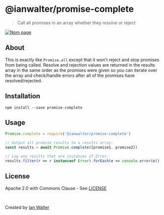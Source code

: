 # @ianwalter/promise-complete
> Call all promises in an array whether they resolve or reject

[![Npm page][npm-image]][npm-url]

## About

This is exactly like `Promise.all` except that it won't reject and stop promises
from being called. Resolve and rejection values are returned in the results
array in the same order as the promises were given so you can iterate over the
array and check/handle errors after all of the promises have resolved/rejected.

## Installation

```console
npm install --save promise-complete
```

## Usage

```js
Promise.complete = require('@ianwalter/promise-complete')

// Output all promise results to a results array:
const results = await Promise.complete([promise1, promise2])

// Log any results that are instances of Error:
results.filter(r => r instanceof Error).forEach(e => console.error(e))
```

## License

Apache 2.0 with Commons Clause - See [LICENSE][licenseUrl]

&nbsp;

Created by [Ian Walter](https://iankwalter.com)

[npm-image]: https://img.shields.io/npm/v/@ianwalter/promise-complete.svg
[npm-url]: https://www.npmjs.com/package/@ianwalter/promise-complete
[licenseUrl]: https://github.com/ianwalter/promise-complete/blob/master/LICENSE
